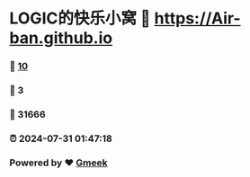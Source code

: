 # LOGIC的快乐小窝 :link: https://Air-ban.github.io 
### :page_facing_up: [10](https://Air-ban.github.io/tag.html) 
### :speech_balloon: 3 
### :hibiscus: 31666 
### :alarm_clock: 2024-07-31 01:47:18 
### Powered by :heart: [Gmeek](https://github.com/Meekdai/Gmeek)
